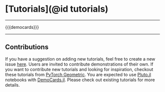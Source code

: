 # [Tutorials](@id tutorials)

---

{{{democards}}}

---

## Contributions

If you have a suggestion on adding new tutorials, feel free to create a new issue
[here](https://github.com/CarloLucibello/GraphNeuralNetworks.jl/issues/new).
Users are invited to contribute demonstrations of their own.
If you want to contribute new tutorials and looking for inspiration,
checkout these tutorials from
[PyTorch Geometric](https://pytorch-geometric.readthedocs.io/en/latest/notes/colabs.html).
You are expected to use [Pluto.jl](https://github.com/fonsp/Pluto.jl) notebooks
with [DemoCards.jl](https://github.com/JuliaDocs/DemoCards.jl).
Please check out existing tutorials for more details.
